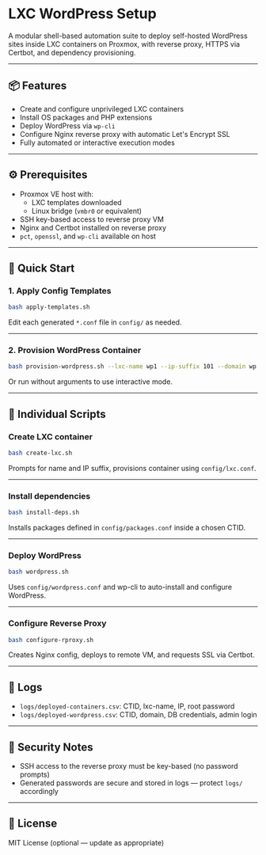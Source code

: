 # LXC WordPress Setup

A modular shell-based automation suite to deploy self-hosted WordPress sites inside LXC containers on Proxmox, with reverse proxy, HTTPS via Certbot, and dependency provisioning.

---

## 📦 Features

- Create and configure unprivileged LXC containers
- Install OS packages and PHP extensions
- Deploy WordPress via `wp-cli`
- Configure Nginx reverse proxy with automatic Let's Encrypt SSL
- Fully automated or interactive execution modes

---

## ⚙️ Prerequisites

- Proxmox VE host with:
  - LXC templates downloaded
  - Linux bridge (`vmbr0` or equivalent)
- SSH key-based access to reverse proxy VM
- Nginx and Certbot installed on reverse proxy
- `pct`, `openssl`, and `wp-cli` available on host

---

## 🚀 Quick Start

### 1. Apply Config Templates

```bash
bash apply-templates.sh
```

Edit each generated `*.conf` file in `config/` as needed.

---

### 2. Provision WordPress Container

```bash
bash provision-wordpress.sh --lxc-name wp1 --ip-suffix 101 --domain wp.example.com
```

Or run without arguments to use interactive mode.

---

## 🧩 Individual Scripts

### Create LXC container

```bash
bash create-lxc.sh
```

Prompts for name and IP suffix, provisions container using `config/lxc.conf`.

---

### Install dependencies

```bash
bash install-deps.sh
```

Installs packages defined in `config/packages.conf` inside a chosen CTID.

---

### Deploy WordPress

```bash
bash wordpress.sh
```

Uses `config/wordpress.conf` and wp-cli to auto-install and configure WordPress.

---

### Configure Reverse Proxy

```bash
bash configure-rproxy.sh
```

Creates Nginx config, deploys to remote VM, and requests SSL via Certbot.

---

## 📝 Logs

- `logs/deployed-containers.csv`: CTID, lxc-name, IP, root password
- `logs/deployed-wordpress.csv`: CTID, domain, DB credentials, admin login

---

## 🔐 Security Notes

- SSH access to the reverse proxy must be key-based (no password prompts)
- Generated passwords are secure and stored in logs — protect `logs/` accordingly

---

## 📄 License

MIT License (optional — update as appropriate)